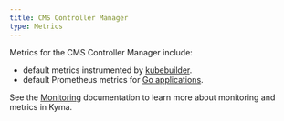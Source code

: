 ```yaml
---
title: CMS Controller Manager
type: Metrics
---
```


Metrics for the CMS Controller Manager include:

- default metrics instrumented by [kubebuilder](https://book.kubebuilder.io/).
- default Prometheus metrics for [Go applications](https://prometheus.io/docs/guides/go-application/).

See the [Monitoring](/components/monitoring) documentation to learn more about monitoring and metrics in Kyma.
